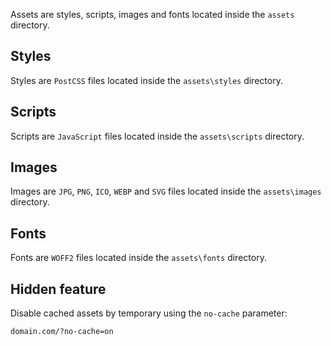 Assets are styles, scripts, images and fonts located inside the `assets` directory.


Styles
------

Styles are `PostCSS` files located inside the `assets\styles` directory.


Scripts
-------

Scripts are `JavaScript` files located inside the `assets\scripts` directory.


Images
------

Images are `JPG`, `PNG`, `ICO`, `WEBP` and `SVG` files located inside the `assets\images` directory.


Fonts
-----

Fonts are `WOFF2` files located inside the `assets\fonts` directory.


Hidden feature
--------------

Disable cached assets by temporary using the `no-cache` parameter:

```
domain.com/?no-cache=on
```
